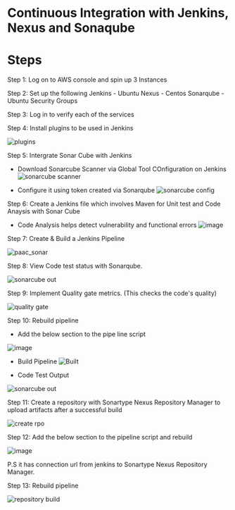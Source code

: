 # Continuous Integration with Jenkins, Nexus and Sonaqube

# Steps

Step 1: Log on to AWS console and spin up 3 Instances 

Step 2: Set up the following 
Jenkins - Ubuntu
Nexus - Centos
Sonarqube - Ubuntu
Security Groups

Step 3: Log in to verify each of the services 

Step 4: Install plugins to be used in Jenkins

![plugins](https://user-images.githubusercontent.com/52894481/186391032-6b158284-42f8-463c-876c-77d03a1f87ad.JPG)

Step 5: Intergrate Sonar Cube with Jenkins 
- Download Sonarcube Scanner via Global Tool COnfiguration on Jenkins
![sonarcube scanner](https://user-images.githubusercontent.com/52894481/186392002-dea85176-e158-44b8-89c8-9324450d5409.JPG)

- Configure it using token created via Sonarqube
![sonarcube config](https://user-images.githubusercontent.com/52894481/186392385-2303779f-ab22-48bc-89fd-1a74f9097f3e.JPG)

Step 6: Create a Jenkins file which involves Maven for Unit test and Code Anaysis with Sonar Cube 

- Code Analysis  helps detect vulnerability and functional errors 
![image](https://user-images.githubusercontent.com/52894481/186392685-898e570b-ea6f-4d61-853f-111ca51ed8db.png)

Step 7: Create & Build a Jenkins Pipeline

![paac_sonar](https://user-images.githubusercontent.com/52894481/186392828-4b16a6f7-de8b-47f8-8d9c-cdba8f31f58b.JPG)

Step 8: View Code test status with Sonarqube.

![sonarcube out](https://user-images.githubusercontent.com/52894481/186393270-f42f302d-563d-4e84-b378-1f9d4ca6c108.JPG)

Step 9: Implement Quality gate metrics. (This checks the code's quality)

![quality gate](https://user-images.githubusercontent.com/52894481/186994876-2dea3fca-1fdf-4337-8509-7ccd98e16c31.JPG)

Step 10: Rebuild pipeline

- Add the below section to the pipe line script

![image](https://user-images.githubusercontent.com/52894481/186995009-19747d3c-b64e-4f4b-94b0-d7c5b48ef377.png)

- Build Pipeline
![Built](https://user-images.githubusercontent.com/52894481/186995057-13a74013-6ad3-403e-b91f-5c834e9fd77f.JPG)

- Code Test Output 

![sonarcube out](https://user-images.githubusercontent.com/52894481/186995626-63f5069b-d7c7-499b-b233-d303840b5423.JPG)

Step 11: Create a repository with Sonartype Nexus Repository Manager to upload artifacts after a successful build

![create rpo](https://user-images.githubusercontent.com/52894481/186995164-02686c98-299d-4652-97a0-8627725c2eab.JPG)

Step 12: Add the below section to the pipeline script and rebuild

![image](https://user-images.githubusercontent.com/52894481/186995326-75227cba-788b-4bc5-92ef-c3f945fffdbf.png)

P.S it has connection url from jenkins to Sonartype Nexus Repository Manager.

Step 13: Rebuild pipeline 

![repository build](https://user-images.githubusercontent.com/52894481/186995423-de5a9235-f888-4027-b58d-017021c023e5.JPG)


